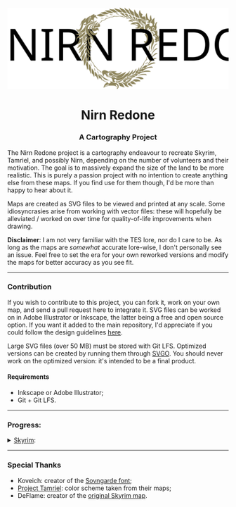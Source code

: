 <div id="project-logo" align="center">
    <br />
    <img src="./nirn_redone.svg" alt="Nirn Redone" width="512"/>
    <h1>Nirn Redone</h1>
    <h3>A Cartography Project</h3>
</div>

The Nirn Redone project is a cartography endeavour to recreate Skyrim, Tamriel, and possibly Nirn, depending on the number of volunteers and their motivation. The goal is to massively expand the size of the land to be more realistic. This is purely a passion project with no intention to create anything else from these maps. If you find use for them though, I'd be more than happy to hear about it.

Maps are created as SVG files to be viewed and printed at any scale. Some idiosyncrasies arise from working with vector files: these will hopefully be alleviated / worked on over time for quality-of-life improvements when drawing.

**Disclaimer**: I am not very familiar with the TES lore, nor do I care to be. As long as the maps are *somewhat* accurate lore-wise, I don't personally see an issue. Feel free to set the era for your own reworked versions and modify the maps for better accuracy as you see fit.

<hr>

### Contribution

If you wish to contribute to this project, you can fork it, work on your own map, and send a pull request here to integrate it. SVG files can be worked on in Adobe Illustrator or Inkscape, the latter being a free and open source option. If you want it added to the main repository, I'd appreciate if you could follow the design guidelines [here](./STYLE.MD).

Large SVG files (over 50 MB) must be stored with Git LFS. Optimized versions can be created by running them through [SVGO](https://jakearchibald.github.io/svgomg/). You should never work on the optimized version: it's intended to be a final product.

#### Requirements

- Inkscape or Adobe Illustrator;
- Git + Git LFS.

<hr>

### Progress:


<details>
  <summary>
    <a href="./SKYRIM/skyrim_redone.svg">Skyrim</a>:
  </summary>
  <p>
    <ul>
      <li>
        Missing topography;
      </li>
      <li>
        Missing thane, hilmr, and kirk allegiances.
      </li>
    </ul>
  </p>
</details>

<hr>

### Special Thanks

- Koveich: creator of the [Sovngarde font](https://www.nexusmods.com/skyrimspecialedition/mods/386);
- [Project Tamriel](https://project-tamriel.com): color scheme taken from their maps;
- DeFlame: creator of the [original Skyrim map](https://www.reddit.com/r/imaginarymaps/comments/dut8n4/skyrim_3e_365/).
